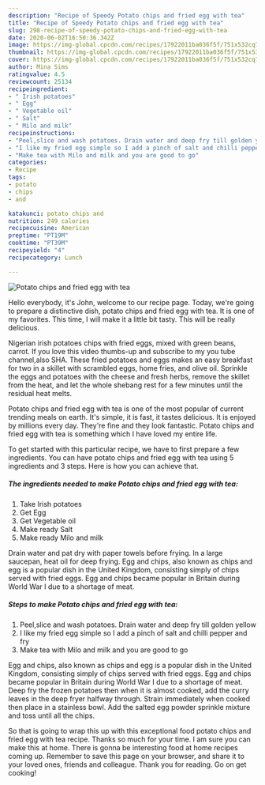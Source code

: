 ```yaml
---
description: "Recipe of Speedy Potato chips and fried egg with tea"
title: "Recipe of Speedy Potato chips and fried egg with tea"
slug: 298-recipe-of-speedy-potato-chips-and-fried-egg-with-tea
date: 2020-06-02T16:50:36.342Z
image: https://img-global.cpcdn.com/recipes/17922011ba036f5f/751x532cq70/potato-chips-and-fried-egg-with-tea-recipe-main-photo.jpg
thumbnail: https://img-global.cpcdn.com/recipes/17922011ba036f5f/751x532cq70/potato-chips-and-fried-egg-with-tea-recipe-main-photo.jpg
cover: https://img-global.cpcdn.com/recipes/17922011ba036f5f/751x532cq70/potato-chips-and-fried-egg-with-tea-recipe-main-photo.jpg
author: Mina Sims
ratingvalue: 4.5
reviewcount: 25134
recipeingredient:
- " Irish potatoes"
- " Egg"
- " Vegetable oil"
- " Salt"
- " Milo and milk"
recipeinstructions:
- "Peel,slice and wash potatoes. Drain water and deep fry till golden yellow"
- "I like my fried egg simple so I add a pinch of salt and chilli pepper and fry"
- "Make tea with Milo and milk and you are good to go"
categories:
- Recipe
tags:
- potato
- chips
- and

katakunci: potato chips and 
nutrition: 249 calories
recipecuisine: American
preptime: "PT19M"
cooktime: "PT39M"
recipeyield: "4"
recipecategory: Lunch

---
```



![Potato chips and fried egg with tea](https://img-global.cpcdn.com/recipes/17922011ba036f5f/751x532cq70/potato-chips-and-fried-egg-with-tea-recipe-main-photo.jpg)

Hello everybody, it's John, welcome to our recipe page. Today, we're going to prepare a distinctive dish, potato chips and fried egg with tea. It is one of my favorites. This time, I will make it a little bit tasty. This will be really delicious.

Nigerian irish potatoes chips with fried eggs, mixed with green beans, carrot. If you love this video thumbs-up and subscribe to my you tube channel,also SHA. These fried potatoes and eggs makes an easy breakfast for two in a skillet with scrambled eggs, home fries, and olive oil. Sprinkle the eggs and potatoes with the cheese and fresh herbs, remove the skillet from the heat, and let the whole shebang rest for a few minutes until the residual heat melts.

Potato chips and fried egg with tea is one of the most popular of current trending meals on earth. It's simple, it is fast, it tastes delicious. It is enjoyed by millions every day. They're fine and they look fantastic. Potato chips and fried egg with tea is something which I have loved my entire life.


To get started with this particular recipe, we have to first prepare a few ingredients. You can have potato chips and fried egg with tea using 5 ingredients and 3 steps. Here is how you can achieve that.

<!--inarticleads1-->

##### The ingredients needed to make Potato chips and fried egg with tea:

1. Take  Irish potatoes
1. Get  Egg
1. Get  Vegetable oil
1. Make ready  Salt
1. Make ready  Milo and milk


Drain water and pat dry with paper towels before frying. In a large saucepan, heat oil for deep frying. Egg and chips, also known as chips and egg is a popular dish in the United Kingdom, consisting simply of chips served with fried eggs. Egg and chips became popular in Britain during World War I due to a shortage of meat. 

<!--inarticleads2-->

##### Steps to make Potato chips and fried egg with tea:

1. Peel,slice and wash potatoes. Drain water and deep fry till golden yellow
1. I like my fried egg simple so I add a pinch of salt and chilli pepper and fry
1. Make tea with Milo and milk and you are good to go


Egg and chips, also known as chips and egg is a popular dish in the United Kingdom, consisting simply of chips served with fried eggs. Egg and chips became popular in Britain during World War I due to a shortage of meat. Deep fry the frozen potatoes then when it is almost cooked, add the curry leaves in the deep fryer halfway through. Strain immediately when cooked then place in a stainless bowl. Add the salted egg powder sprinkle mixture and toss until all the chips. 

So that is going to wrap this up with this exceptional food potato chips and fried egg with tea recipe. Thanks so much for your time. I am sure you can make this at home. There is gonna be interesting food at home recipes coming up. Remember to save this page on your browser, and share it to your loved ones, friends and colleague. Thank you for reading. Go on get cooking!
